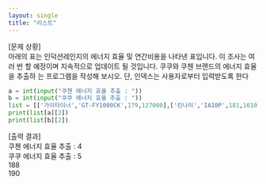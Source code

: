 ```yaml
---
layout: single
title: "리스트"
---
```


[문제 상황]  
아래의 표는 인덕션레인지의 에너지 효율 및 연간비용을 나타낸 표입니다. 이 조사는 여러 번 할 예정이며 지속적으로 업데이트 될 것입니다. 쿠쿠와 쿠첸 브랜드의 에너지 효율을 추출하 는 프로그램을 작성해 보시오. 단, 인덱스는 사용자로부터 입력받도록 한다

~~~python
a = int(input("쿠첸 에너지 효율 추출 : "))
b = int(input("쿠쿠 에너지 효율 추출 : "))
list = [['가이타이너','GT-FY1000CK',179,127000],['린나이','IA10P',181,161000],['매직쉐프','MGER-IR18GW',189,129000],['일렉트로룩스','ETD29PKC',177,138000],['쿠첸','CIR-F151',188,137000],['쿠쿠','CIR-B101FB',190,159000]]
print(list[a][2])
print(list[b][2])
~~~

[출력 결과]  
쿠첸 에너지 효율 추출 : 4  
쿠쿠 에너지 효율 추출 : 5  
188  
190  

